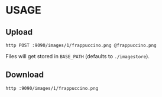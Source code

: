 # USAGE

## Upload

```
http POST :9090/images/1/frappuccino.png @frappuccino.png
```
Files will get stored in `BASE_PATH` (defaults to `./imagestore`).

## Download

```
http :9090/images/1/frappuccino.png
```
